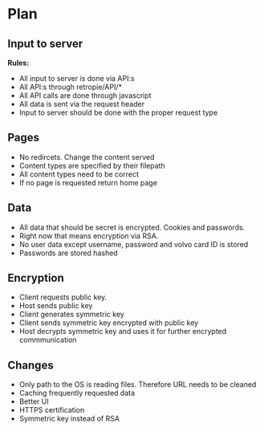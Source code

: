 # Plan

## Input to server

**Rules:**

-   All input to server is done via API:s
-   All API:s through retropie/API/\*
-   All API calls are done through javascript
-   All data is sent via the request header
-   Input to server should be done with the proper request type

## Pages

-   No redircets. Change the content served
-   Content types are specified by their filepath
-   All content types need to be correct
-   If no page is requested return home page

## Data

-   All data that should be secret is encrypted. Cookies and passwords.
-   Right now that means encryption via RSA.
-   No user data except username, password and volvo card ID is stored
-   Passwords are stored hashed

## Encryption

-   Client requests public key.
-   Host sends public key
-   Client generates symmetric key
-   Client sends symmetric key encrypted with public key
-   Host decrypts symmetric key and uses it for further encrypted commmunication

## Changes

-   Only path to the OS is reading files. Therefore URL needs to be cleaned
-   Caching frequently requested data
-   Better UI
-   HTTPS certification
-   Symmetric key instead of RSA